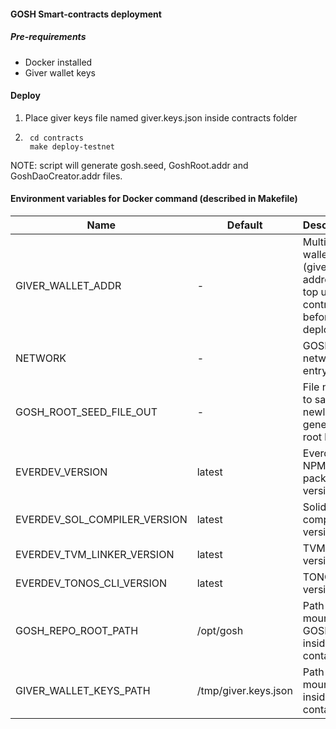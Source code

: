 #### GOSH Smart-contracts deployment

##### Pre-requirements
- Docker installed
- Giver wallet keys 

#### Deploy

1. Place giver keys file named giver.keys.json inside contracts folder
2. ```
    cd contracts
    make deploy-testnet
    ```
NOTE: script will generate gosh.seed, GoshRoot.addr and GoshDaoCreator.addr files. 


#### Environment variables for Docker command (described in Makefile)
| Name | Default | Description |
| ------ | ------ | ------ |
| GIVER_WALLET_ADDR | - | Multisig wallet (giver) address to top up contracts before deployment |
| NETWORK | - | GOSH netwotk entrypoint |
| GOSH_ROOT_SEED_FILE_OUT | - | File name to save newly generated root keys |
| EVERDEV_VERSION | latest | Everdev NPM package version |
| EVERDEV_SOL_COMPILER_VERSION | latest | Solidity compiler version |
| EVERDEV_TVM_LINKER_VERSION | latest | TVM linker version |
| EVERDEV_TONOS_CLI_VERSION | latest | TONOS CLI version |
| GOSH_REPO_ROOT_PATH | /opt/gosh | Path to mount GOSH repo inside container |
| GIVER_WALLET_KEYS_PATH | /tmp/giver.keys.json | Path to mount keys inside container |